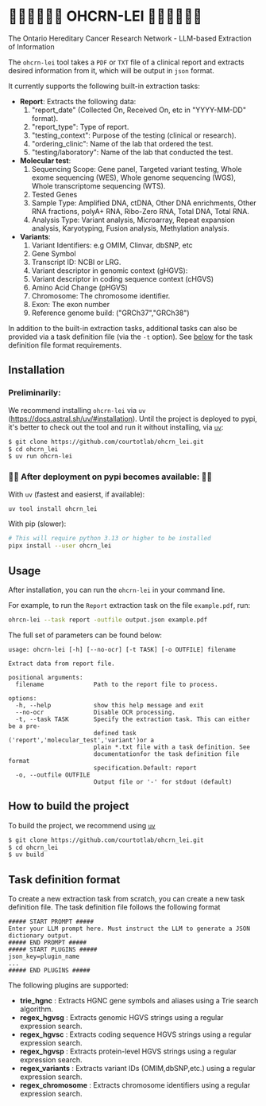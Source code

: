 # 🌺🌺🌺🌺🌺🌺 OHCRN-LEI 🌺🌺🌺🌺🌺🌺 
The Ontario Hereditary Cancer Research Network - LLM-based Extraction of Information

The `ohcrn-lei` tool takes a `PDF` or `TXT` file of a clinical report and extracts desired information from it, which will be output in `json` format. 

It currently supports the following built-in extraction tasks:
  * **Report**: Extracts the following data:
    1. "report_date" (Collected On, Received On, etc in "YYYY-MM-DD" format).
    2. "report_type": Type of report.
    3. "testing_context": Purpose of the testing (clinical or research).
    4. "ordering_clinic": Name of the lab that ordered the test. 
    5. "testing/laboratory": Name of the lab that conducted the test.
  * **Molecular test**: 
    1. Sequencing Scope: Gene panel, Targeted variant testing, Whole exome sequencing (WES), Whole genome sequencing (WGS), Whole transcriptome sequencing (WTS).
    2. Tested Genes
    3. Sample Type: Amplified DNA, ctDNA, Other DNA enrichments, Other RNA fractions, polyA+ RNA, Ribo-Zero RNA, Total DNA, Total RNA.
    4. Analysis Type: Variant analysis, Microarray, Repeat expansion analysis, Karyotyping, Fusion analysis, Methylation analysis.
  * **Variants**:
    1. Variant Identifiers: e.g OMIM, Clinvar, dbSNP, etc
    2. Gene Symbol
    3. Transcript ID: NCBI or LRG.
    4. Variant descriptor in genomic context (gHGVS):
    5. Variant descriptor in coding sequence context (cHGVS)
    6. Amino Acid Change (pHGVS)
    7. Chromosome: The chromosome identifier.
    8. Exon: The exon number
    9. Reference genome build: ("GRCh37","GRCh38")

In addition to the built-in extraction tasks, additional tasks can also be provided via a task definition file (via the `-t` option). See [below](#task-definition-format) for the task definition file format requirements.

## Installation
### Preliminarily: ###
We recommend installing `ohcrn-lei` via `uv` (https://docs.astral.sh/uv/#installation).
Until the project is deployed to pypi, it's better to check out the tool and run it without installing, via [`uv`](https://docs.astral.sh/uv/#installation):

```bash
$ git clone https://github.com/courtotlab/ohcrn_lei.git
$ cd ohcrn_lei
$ uv run ohcrn-lei
```
### 🚧🚧 After deployment on pypi becomes available: 🚧🚧

With `uv` (fastest and easierst, if available):
```bash
uv tool install ohcrn_lei
```

With pip (slower):
```bash
# This will require python 3.13 or higher to be installed
pipx install --user ohcrn_lei
```

## Usage
After installation, you can run the `ohcrn-lei` in your command line.

For example, to run the `Report` extraction task on the file `example.pdf`, run:

```bash
ohrcn-lei --task report -outfile output.json example.pdf
```

The full set of parameters can be found below:

```text
usage: ohcrn-lei [-h] [--no-ocr] [-t TASK] [-o OUTFILE] filename

Extract data from report file.

positional arguments:
  filename              Path to the report file to process.

options:
  -h, --help            show this help message and exit
  --no-ocr              Disable OCR processing.
  -t, --task TASK       Specify the extraction task. This can either be a pre-
                        defined task ('report','molecular_test','variant')or a
                        plain *.txt file with a task definition. See
                        documentationfor the task definition file format
                        specification.Default: report
  -o, --outfile OUTFILE
                        Output file or '-' for stdout (default)
```

## How to build the project
To build the project, we recommend using [`uv`](https://docs.astral.sh/uv/#installation)
```bash
$ git clone https://github.com/courtotlab/ohcrn_lei.git
$ cd ohcrn_lei
$ uv build
```
## Task definition format

To create a new extraction task from scratch, you can create a new task definition file. The task definition file follows the following format

```text
##### START PROMPT #####
Enter your LLM prompt here. Must instruct the LLM to generate a JSON dictionary output.
##### END PROMPT #####
##### START PLUGINS #####
json_key=plugin_name
...
##### END PLUGINS #####
```

The following plugins are supported:
  * **trie_hgnc** : Extracts HGNC gene symbols and aliases using a Trie search algorithm.
  * **regex_hgvsg** : Extracts genomic HGVS strings using a regular expression search.
  * **regex_hgvsc** : Extracts coding sequence HGVS strings using a regular expression search.
  * **regex_hgvsp** : Extracts protein-level HGVS strings using a regular expression search.
  * **regex_variants** : Extracts variant IDs (OMIM,dbSNP,etc.) using a regular expression search.
  * **regex_chromosome** : Extracts chromosome identifiers using a regular expression search.
